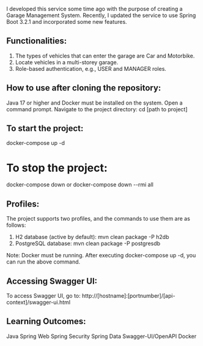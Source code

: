 I developed this service some time ago with the purpose of creating a Garage Management System. 
Recently, I updated the service to use Spring Boot 3.2.1 and incorporated some new features.

## Functionalities:
1) The types of vehicles that can enter the garage are Car and Motorbike. <br/>
2) Locate vehicles in a multi-storey garage.
3) Role-based authentication, e.g., USER and MANAGER roles.

## How to use after cloning the repository:
Java 17 or higher and Docker must be installed on the system.
Open a command prompt.
Navigate to the project directory:
cd [path to project]

## To start the project:
docker-compose up -d

# To stop the project:
docker-compose down or docker-compose down --rmi all

## Profiles:
The project supports two profiles, and the commands to use them are as follows:

1) H2 database (active by default):
mvn clean package -P h2db
2) PostgreSQL database:
mvn clean package -P postgresdb

Note: Docker must be running. After executing docker-compose up -d, you can run the above command.

## Accessing Swagger UI:

To access Swagger UI, go to:
http://[hostname]:[portnumber]/[api-context]/swagger-ui.html

## Learning Outcomes:
Java
Spring Web
Spring Security
Spring Data
Swagger-UI/OpenAPI
Docker
